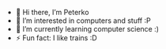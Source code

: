 - 👋 Hi there, I’m Peterko
- 👀 I’m interested in computers and stuff :P
- 🌱 I’m currently learning computer science :)
- ⚡ Fun fact: I like trains :D

<!---
P3t3rk0/P3t3rk0 is a ✨ special ✨ repository because its `README.md` (this file) appears on your GitHub profile.
You can click the Preview link to take a look at your changes.
--->
